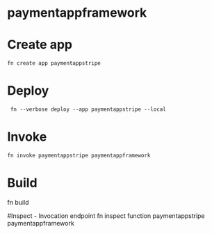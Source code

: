 # paymentappframework

# **Create app**


    fn create app paymentappstripe

# Deploy

     fn --verbose deploy --app paymentappstripe --local

# Invoke

    fn invoke paymentappstripe paymentappframework

# Build

   fn build

#Inspect - Invocation endpoint
fn inspect function paymentappstripe paymentappframework